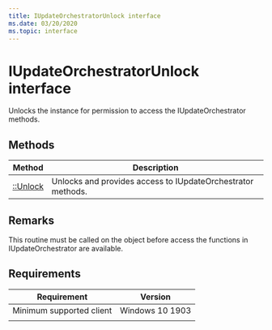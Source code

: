 ```yaml
---
title: IUpdateOrchestratorUnlock interface
ms.date: 03/20/2020
ms.topic: interface
---
```


# IUpdateOrchestratorUnlock  interface

Unlocks the instance for permission to access the IUpdateOrchestrator methods.

## Methods

|Method | Description |
|---|---|
|[::Unlock](iupdateorchestratorunlock-unlock.md) | Unlocks and provides access to IUpdateOrchestrator methods.  |

## Remarks
This routine must be called on the object before access the functions in IUpdateOrchestrator are available.

## Requirements

| Requirement | Version |
|---|---|
| Minimum supported client | Windows 10 1903 |
|   |   |